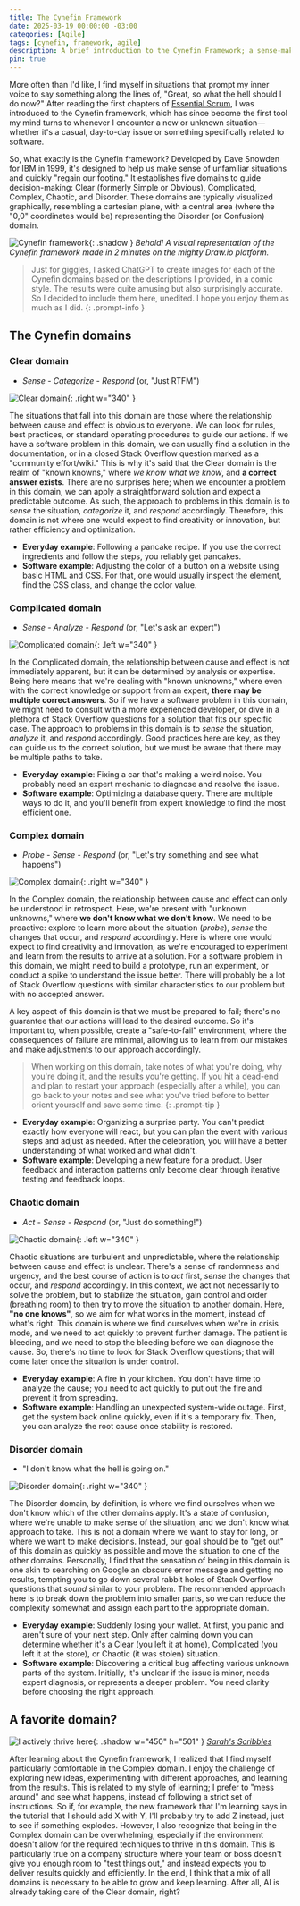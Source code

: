 ```yaml
---
title: The Cynefin Framework
date: 2025-03-19 00:00:00 -03:00
categories: [Agile]
tags: [cynefin, framework, agile]
description: A brief introduction to the Cynefin Framework; a sense-making model that aims to answer the golden question of "What the hell should I do now?".
pin: true
---
```


More often than I'd like, I find myself in situations that prompt my inner voice to say something along the lines of, "Great, so what the hell should I do now?"
After reading the first chapters of [Essential Scrum](https://a.co/d/f4DESbv), I was introduced to the Cynefin framework,
which has since become the first tool my mind turns to whenever I encounter a new or unknown situation—whether it's a casual, day-to-day issue or something specifically related to software.

So, what exactly is the Cynefin framework? Developed by Dave Snowden for IBM in 1999, it's designed to help us make sense of unfamiliar situations and quickly "regain our footing."
It establishes five domains to guide decision-making: Clear (formerly Simple or Obvious), Complicated, Complex, Chaotic, and Disorder.
These domains are typically visualized graphically, resembling a cartesian plane, with a central area (where the "0,0" coordinates would be) representing the Disorder (or Confusion) domain.

![Cynefin framework](/assets/img/2025/03/cynefin-framework-diagram.png){: .shadow }
_Behold! A visual representation of the Cynefin framework made in 2 minutes on the mighty Draw.io platform._

> Just for giggles, I asked ChatGPT to create images for each of the Cynefin domains based on the descriptions I provided, in a comic style.
> The results were quite amusing but also surprisingly accurate. So I decided to include them here, unedited.
> I hope you enjoy them as much as I did.
{: .prompt-info }

## The Cynefin domains

### Clear domain

* _Sense - Categorize - Respond_ (or, "Just RTFM")

![Clear domain](/assets/img/2025/03/chatgpt-clear-domain.webp){: .right w="340" }

The situations that fall into this domain are those where the relationship between cause and effect is obvious to everyone.
We can look for rules, best practices, or standard operating procedures to guide our actions.
If we have a software problem in this domain, we can usually find a solution in the documentation, or in a closed Stack Overflow question marked as a "community effort/wiki."
This is why it's said that the Clear domain is the realm of "known knowns," where *we know what we know*, and **a correct answer exists**.
There are no surprises here; when we encounter a problem in this domain, we can apply a straightforward solution and expect a predictable outcome.
As such, the approach to problems in this domain is to _sense_ the situation, _categorize_ it, and _respond_ accordingly.
Therefore, this domain is not where one would expect to find creativity or innovation, but rather efficiency and optimization.

* **Everyday example**: Following a pancake recipe. If you use the correct ingredients and follow the steps, you reliably get pancakes.
* **Software example**: Adjusting the color of a button on a website using basic HTML and CSS. For that, one would usually inspect the element, find the CSS class, and change the color value.

### Complicated domain

* _Sense - Analyze - Respond_ (or, "Let's ask an expert")

![Complicated domain](/assets/img/2025/03/chatgpt-complicated-domain.webp){: .left w="340" }

In the Complicated domain, the relationship between cause and effect is not immediately apparent, but it can be determined by analysis or expertise.
Being here means that we're dealing with "known unknowns," where even with the correct knowledge or support from an expert, **there may be multiple correct answers**.
So if we have a software problem in this domain, we might need to consult with a more experienced developer, or dive in a plethora of Stack Overflow questions for a solution that fits our specific case.
The approach to problems in this domain is to _sense_ the situation, _analyze_ it, and _respond_ accordingly.
Good practices here are key, as they can guide us to the correct solution, but we must be aware that there may be multiple paths to take.

* **Everyday example**: Fixing a car that's making a weird noise. You probably need an expert mechanic to diagnose and resolve the issue.
* **Software example**: Optimizing a database query. There are multiple ways to do it, and you'll benefit from expert knowledge to find the most efficient one.

### Complex domain

* _Probe - Sense - Respond_ (or, "Let's try something and see what happens")

![Complex domain](/assets/img/2025/03/chatgpt-complex-domain.webp){: .right w="340" }

In the Complex domain, the relationship between cause and effect can only be understood in retrospect.
Here, we're present with "unknown unknowns," where **we don't know what we don't know**.
We need to be proactive: explore to learn more about the situation (_probe_), _sense_ the changes that occur, and _respond_ accordingly.
Here is where one would expect to find creativity and innovation, as we're encouraged to experiment and learn from the results to arrive at a solution.
For a software problem in this domain, we might need to build a prototype, run an experiment, or conduct a spike to understand the issue better.
There will probably be a lot of Stack Overflow questions with similar characteristics to our problem but with no accepted answer.

A key aspect of this domain is that we must be prepared to fail; there's no guarantee that our actions will lead to the desired outcome.
So it's important to, when possible, create a "safe-to-fail" environment, where the consequences of failure are minimal,
allowing us to learn from our mistakes and make adjustments to our approach accordingly.

> When working on this domain, take notes of what you're doing, why you're doing it, and the results you're getting.
> If you hit a dead-end and plan to restart your approach (especially after a while), you can go back to your notes and see what you've tried before to better orient yourself and save some time.
{: .prompt-tip }

* **Everyday example**: Organizing a surprise party. You can't predict exactly how everyone will react, but you can plan the event with various steps and adjust as needed. After the celebration, you will have a better understanding of what worked and what didn't.
* **Software example**: Developing a new feature for a product. User feedback and interaction patterns only become clear through iterative testing and feedback loops.

### Chaotic domain

* _Act - Sense - Respond_ (or, "Just do something!")

![Chaotic domain](/assets/img/2025/03/chatgpt-chaotic-domain.webp){: .left w="340" }

Chaotic situations are turbulent and unpredictable, where the relationship between cause and effect is unclear.
There's a sense of randomness and urgency, and the best course of action is to _act_ first, _sense_ the changes that occur, and _respond_ accordingly.
In this context, we act not necessarily to solve the problem, but to stabilize the situation, gain control and order (breathing room) to then try to move the situation to another domain.
Here, **"no one knows"**, so we aim for what works in the moment, instead of what's right.
This domain is where we find ourselves when we're in crisis mode, and we need to act quickly to prevent further damage. The patient is bleeding, and we need to stop the bleeding before we can diagnose the cause.
So, there's no time to look for Stack Overflow questions; that will come later once the situation is under control.

* **Everyday example**: A fire in your kitchen. You don't have time to analyze the cause; you need to act quickly to put out the fire and prevent it from spreading.
* **Software example**: Handling an unexpected system-wide outage. First, get the system back online quickly, even if it's a temporary fix. Then, you can analyze the root cause once stability is restored.

### Disorder domain

* "I don't know what the hell is going on."

![Disorder domain](/assets/img/2025/03/chatgpt-disorder-domain.webp){: .right w="340" }

The Disorder domain, by definition, is where we find ourselves when we don't know which of the other domains apply.
It's a state of confusion, where we're unable to make sense of the situation, and we don't know what approach to take.
This is not a domain where we want to stay for long, or where we want to make decisions. Instead, our goal should be to "get out" of this domain as quickly as possible and move the situation to one of the other domains.
Personally, I find that the sensation of being in this domain is one akin to searching on Google an obscure error message and getting no results, tempting you to go down several rabbit holes of Stack Overflow questions that _sound_ similar to your problem.
The recommended approach here is to break down the problem into smaller parts, so we can reduce the complexity somewhat and assign each part to the appropriate domain.

* **Everyday example**: Suddenly losing your wallet. At first, you panic and aren't sure of your next step. Only after calming down you can determine whether it's a Clear (you left it at home), Complicated (you left it at the store), or Chaotic (it was stolen) situation.
* **Software example**: Discovering a critical bug affecting various unknown parts of the system. Initially, it's unclear if the issue is minor, needs expert diagnosis, or represents a deeper problem. You need clarity before choosing the right approach. 

## A favorite domain?

![I actively thrive here](/assets/img/2025/03/cynefin-framework-sarah-scribbles.jpg){: .shadow w="450" h="501" }
_[Sarah's Scribbles](https://sarahcandersen.com/)_

After learning about the Cynefin framework, I realized that I find myself particularly comfortable in the Complex domain.
I enjoy the challenge of exploring new ideas, experimenting with different approaches, and learning from the results.
This is related to my style of learning; I prefer to "mess around" and see what happens, instead of following a strict set of instructions.
So if, for example, the new framework that I'm learning says in the tutorial that I should add X with Y, I'll probably try to add Z instead, just to see if something explodes.
However, I also recognize that being in the Complex domain can be overwhelming, especially if the environment doesn't allow for the required techniques to thrive in this domain.
This is particularly true on a company structure where your team or boss doesn't give you enough room to "test things out,"
and instead expects you to deliver results quickly and efficiently.
In the end, I think that a mix of all domains is necessary to be able to grow and keep learning. After all, AI is already taking care of the Clear domain, right?

